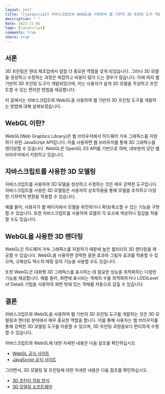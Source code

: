 ```yaml
---
layout: post
title: "[javascript] 자바스크립트와 WebGL을 사용하여 웹 기반의 3D 프린팅 도구 개발"
description: " "
date: 2023-11-01
tags: [javascript]
comments: true
share: true
---
```


## 서론

3D 프린팅은 현대 제조업에서 점점 더 중요한 역할을 갖게 되었습니다. 그러나 3D 모델을 생성하고 수정하는 과정은 복잡하고 비용이 많이 드는 경우가 많습니다. 이에 따라 웹 기반의 3D 프린팅 도구가 개발되었으며, 이는 사용자가 쉽게 3D 모델을 작성하고 프린트할 수 있는 편리한 방법을 제공합니다.

이 글에서는 자바스크립트와 WebGL을 사용하여 웹 기반의 3D 프린팅 도구를 개발하는 방법에 대해 살펴보겠습니다.

## WebGL 이란?

WebGL(Web Graphics Library)은 웹 브라우저에서 하드웨어 가속 그래픽스를 지원하기 위한 JavaScript API입니다. 이를 사용하면 웹 브라우저를 통해 3D 그래픽스를 렌더링할 수 있습니다. WebGL은 OpenGL ES API를 기반으로 하며, 대부분의 모던 웹 브라우저에서 지원하고 있습니다.

## 자바스크립트를 사용한 3D 모델링

자바스크립트를 사용하여 3D 모델을 생성하고 수정하는 것은 매우 강력한 도구입니다. 자바스크립트를 사용한 3D 모델링은 사용자의 상호작용을 통해 모델을 조작하고 다양한 기하학적 변환을 적용할 수 있습니다.

예를 들어, 사용자가 웹 페이지에서 모델을 회전하거나 확대/축소할 수 있는 기능을 구현할 수 있습니다. 또한 자바스크립트를 사용하여 모델의 각 요소에 색상이나 질감을 적용할 수도 있습니다.

## WebGL을 사용한 3D 렌더링

WebGL은 하드웨어 가속 그래픽스를 지원하기 때문에 높은 퀄리티의 3D 렌더링을 제공할 수 있습니다. WebGL을 사용하면 강력한 광원 효과와 그림자 효과를 적용할 수 있으며, 고해상도 텍스처 매핑 등의 기능을 사용할 수도 있습니다.

또한 WebGL은 대화형 3D 그래픽스를 표시하는 데 필요한 성능을 최적화하는 다양한 기능을 제공합니다. 예를 들어, 화면에 표시되는 객체의 수를 최적화하거나 LOD(Level of Detail) 기법을 사용하여 화면 밖에 있는 객체를 자동으로 감출 수 있습니다.

## 결론

자바스크립트와 WebGL을 사용하여 웹 기반의 3D 프린팅 도구를 개발하는 것은 3D 모델링과 렌더링 분야에서 매우 중요한 역할을 합니다. 이를 통해 사용자는 웹 브라우저를 통해 강력한 3D 모델링 도구를 이용할 수 있으며, 3D 프린팅 과정을보다 편리하게 수행할 수 있습니다.

자바스크립트와 WebGL에 대한 자세한 내용은 다음 참조를 확인하십시오.

- [WebGL 공식 사이트](https://www.khronos.org/webgl/)
- [JavaScript 공식 사이트](https://developer.mozilla.org/ko/docs/Web/JavaScript)

그러면서, 3D 모델링 및 프린팅에 대한 자세한 내용은 다음 참조를 확인하십시오.

- [3D 프린터 작동 방식](https://ko.wikipedia.org/wiki/%EB%AC%B4%EA%B8%B0_%ED%94%84%EB%A6%B0%ED%84%B0)
- [3D 모델링 소프트웨어](https://www.sculpteo.com/blog/2019/05/17/5-free-cad-software-which-every-designer-should-use/)
